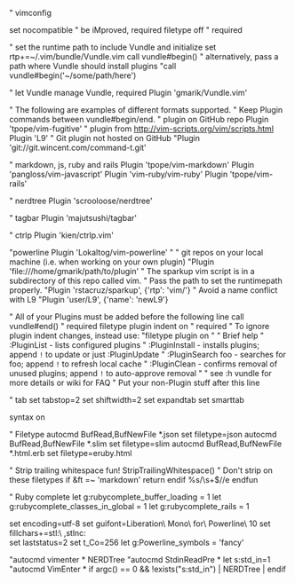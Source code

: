 " vimconfig

set nocompatible              " be iMproved, required
filetype off                  " required

" set the runtime path to include Vundle and initialize
set rtp+=~/.vim/bundle/Vundle.vim
call vundle#begin()
" alternatively, pass a path where Vundle should install plugins
"call vundle#begin('~/some/path/here')

" let Vundle manage Vundle, required
Plugin 'gmarik/Vundle.vim'

" The following are examples of different formats supported.
" Keep Plugin commands between vundle#begin/end.
" plugin on GitHub repo
Plugin 'tpope/vim-fugitive'
" plugin from http://vim-scripts.org/vim/scripts.html
Plugin 'L9'
" Git plugin not hosted on GitHub
"Plugin 'git://git.wincent.com/command-t.git'

" markdown, js, ruby and rails
Plugin 'tpope/vim-markdown'
Plugin 'pangloss/vim-javascript'
Plugin 'vim-ruby/vim-ruby'
Plugin 'tpope/vim-rails'

" nerdtree
Plugin 'scrooloose/nerdtree'

" tagbar
Plugin 'majutsushi/tagbar'

" ctrlp
Plugin 'kien/ctrlp.vim'

"powerline
Plugin 'Lokaltog/vim-powerline'
"
" git repos on your local machine (i.e. when working on your own plugin)
"Plugin 'file:///home/gmarik/path/to/plugin'
" The sparkup vim script is in a subdirectory of this repo called vim.
" Pass the path to set the runtimepath properly.
"Plugin 'rstacruz/sparkup', {'rtp': 'vim/'}
" Avoid a name conflict with L9
"Plugin 'user/L9', {'name': 'newL9'}

" All of your Plugins must be added before the following line
call vundle#end()            " required
filetype plugin indent on    " required
" To ignore plugin indent changes, instead use:
"filetype plugin on
"
" Brief help
" :PluginList       - lists configured plugins
" :PluginInstall    - installs plugins; append `!` to update or just :PluginUpdate
" :PluginSearch foo - searches for foo; append `!` to refresh local cache
" :PluginClean      - confirms removal of unused plugins; append `!` to auto-approve removal
"
" see :h vundle for more details or wiki for FAQ
" Put your non-Plugin stuff after this line

" tab
set tabstop=2
set shiftwidth=2
set expandtab
set smarttab

syntax on

" Filetype
autocmd BufRead,BufNewFile *.json set filetype=json
autocmd BufRead,BufNewFile *.slim set filetype=slim
autocmd BufRead,BufNewFile *.html.erb set filetype=eruby.html


" Strip trailing whitespace
fun! StripTrailingWhitespace()
    " Don't strip on these filetypes
        if &ft =~ 'markdown'
                return
                    endif
                        %s/\s\+$//e
                        endfun


" Ruby complete
let g:rubycomplete_buffer_loading = 1
let g:rubycomplete_classes_in_global = 1
let g:rubycomplete_rails = 1


set encoding=utf-8
set guifont=Liberation\ Mono\ for\ Powerline\ 10 
set fillchars+=stl:\ ,stlnc:\
set laststatus=2
set t_Co=256
let g:Powerline_symbols = 'fancy'

"autocmd vimenter * NERDTree
"autocmd StdinReadPre * let s:std_in=1
"autocmd VimEnter * if argc() == 0 && !exists("s:std_in") | NERDTree | endif
